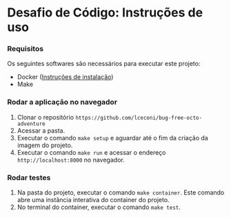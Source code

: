 # Desafio de Código: Instruções de uso

### Requisitos

Os seguintes softwares são necessários para executar este projeto:
- Docker ([Instruções de instalação](https://docs.docker.com/install/linux/docker-ce/ubuntu/))
- Make

### Rodar a aplicação no navegador
1. Clonar o repositório `https://github.com/lceconi/bug-free-octo-adventure`
2. Acessar a pasta.
3. Executar o comando `make setup` e aguardar até o fim da criação da imagem do projeto.
4. Executar o comando `make run` e acessar o endereço `http://localhost:8000` no navegador.

### Rodar testes
1. Na pasta do projeto, executar o comando `make container`. Este comando abre uma instância interativa do container do projeto.
2. No terminal do container, executar o comando `make test`.

